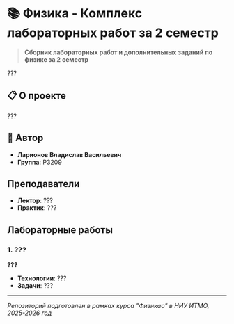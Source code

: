 # 📚 Физика - Комплекс лабораторных работ за 2 семестр

> **Сборник лабораторных работ и дополнительных заданий по физике за 2 семестр**

???

## 📋 О проекте

???

## 👤 Автор

- **Ларионов Владислав Васильевич**  
- **Группа**: P3209

## Преподаватели

- **Лектор**: ???
- **Практик**: ???

## Лабораторные работы

### 1. ???
**???**

- **Технологии**: ???
- **Задачи**: ???

---

*Репозиторий подготовлен в рамках курса "Физикао" в НИУ ИТМО, 2025-2026 год*
